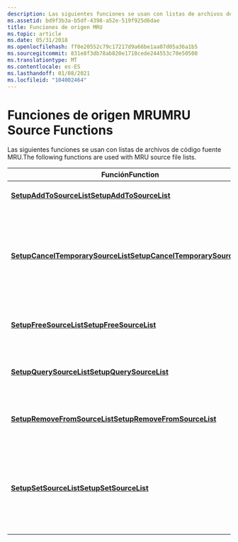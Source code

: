 ```yaml
---
description: Las siguientes funciones se usan con listas de archivos de código fuente MRU.
ms.assetid: bd9f3b3a-b5df-4398-a52e-519f925d6dae
title: Funciones de origen MRU
ms.topic: article
ms.date: 05/31/2018
ms.openlocfilehash: ff0e20552c79c17217d9a66be1aa07d05a36a1b5
ms.sourcegitcommit: 831e8f3db78ab820e1710cede244553c70e50500
ms.translationtype: MT
ms.contentlocale: es-ES
ms.lasthandoff: 01/08/2021
ms.locfileid: "104002464"
---
```

# <a name="mru-source-functions"></a><span data-ttu-id="3f502-103">Funciones de origen MRU</span><span class="sxs-lookup"><span data-stu-id="3f502-103">MRU Source Functions</span></span>

<span data-ttu-id="3f502-104">Las siguientes funciones se usan con listas de archivos de código fuente MRU.</span><span class="sxs-lookup"><span data-stu-id="3f502-104">The following functions are used with MRU source file lists.</span></span>



| <span data-ttu-id="3f502-105">Función</span><span class="sxs-lookup"><span data-stu-id="3f502-105">Function</span></span>                                                                 | <span data-ttu-id="3f502-106">Descripción</span><span class="sxs-lookup"><span data-stu-id="3f502-106">Description</span></span>                                                                                       |
|--------------------------------------------------------------------------|---------------------------------------------------------------------------------------------------|
| [<span data-ttu-id="3f502-107">**SetupAddToSourceList**</span><span class="sxs-lookup"><span data-stu-id="3f502-107">**SetupAddToSourceList**</span></span>](/windows/desktop/api/Setupapi/nf-setupapi-setupaddtosourcelista)                     | <span data-ttu-id="3f502-108">Agrega una entrada a una lista de origen.</span><span class="sxs-lookup"><span data-stu-id="3f502-108">Adds an entry to a source list.</span></span>                                                                   |
| [<span data-ttu-id="3f502-109">**SetupCancelTemporarySourceList**</span><span class="sxs-lookup"><span data-stu-id="3f502-109">**SetupCancelTemporarySourceList**</span></span>](/windows/desktop/api/Setupapi/nf-setupapi-setupcanceltemporarysourcelist) | <span data-ttu-id="3f502-110">Cancela la lista temporal o el comportamiento de no exploración y restablece el comportamiento de la lista estándar.</span><span class="sxs-lookup"><span data-stu-id="3f502-110">Cancels any temporary list or no-browse behavior and reestablishes standard list behavior.</span></span>        |
| [<span data-ttu-id="3f502-111">**SetupFreeSourceList**</span><span class="sxs-lookup"><span data-stu-id="3f502-111">**SetupFreeSourceList**</span></span>](/windows/desktop/api/Setupapi/nf-setupapi-setupfreesourcelista)                       | <span data-ttu-id="3f502-112">Libera los recursos asignados a una lista de origen.</span><span class="sxs-lookup"><span data-stu-id="3f502-112">Frees resources allocated to a source list.</span></span>                                                       |
| [<span data-ttu-id="3f502-113">**SetupQuerySourceList**</span><span class="sxs-lookup"><span data-stu-id="3f502-113">**SetupQuerySourceList**</span></span>](/windows/desktop/api/Setupapi/nf-setupapi-setupquerysourcelista)                     | <span data-ttu-id="3f502-114">Consulta la lista actual de orígenes de instalación.</span><span class="sxs-lookup"><span data-stu-id="3f502-114">Queries the current list of installation sources.</span></span>                                                 |
| [<span data-ttu-id="3f502-115">**SetupRemoveFromSourceList**</span><span class="sxs-lookup"><span data-stu-id="3f502-115">**SetupRemoveFromSourceList**</span></span>](/windows/desktop/api/Setupapi/nf-setupapi-setupremovefromsourcelista)           | <span data-ttu-id="3f502-116">Quita una entrada de una lista de origen de instalación.</span><span class="sxs-lookup"><span data-stu-id="3f502-116">Removes an entry from an installation source list.</span></span>                                                |
| [<span data-ttu-id="3f502-117">**SetupSetSourceList**</span><span class="sxs-lookup"><span data-stu-id="3f502-117">**SetupSetSourceList**</span></span>](/windows/desktop/api/Setupapi/nf-setupapi-setupsetsourcelista)                         | <span data-ttu-id="3f502-118">Establece la lista de origen de la instalación en la lista MRU del sistema, la lista MRU de usuario o una lista temporal.</span><span class="sxs-lookup"><span data-stu-id="3f502-118">Sets the installation source list to the system MRU list, the user MRU list, or a temporary list.</span></span> |



 

 

 



